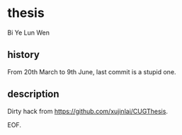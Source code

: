 # thesis
Bi Ye Lun Wen

## history  
From 20th March to 9th June, last commit is a stupid one.

## description
Dirty hack from https://github.com/xujinlai/CUGThesis.

EOF.

